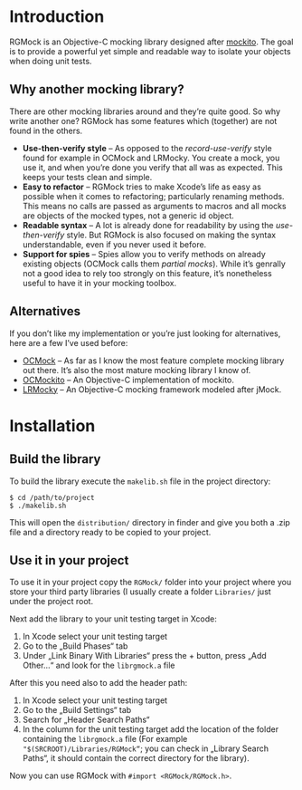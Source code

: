 # Introduction
RGMock is an Objective-C mocking library designed after [mockito](http://code.google.com/p/mockito/). The goal is to provide a powerful yet simple and readable way to isolate your objects when doing unit tests.

## Why another mocking library?
There are other mocking libraries around and they’re quite good. So why write another one? RGMock has some features which (together) are not found in the others.

* **Use-then-verify style** – As opposed to the *record-use-verify* style found for example in OCMock and LRMocky. You create a mock, you use it, and when you’re done you verify that all was as expected. This keeps your tests clean and simple.
*  **Easy to refactor** – RGMock tries to make Xcode’s life as easy as possible when it comes to refactoring; particularly renaming methods. This means no calls are passed as arguments to macros and all mocks are objects of the mocked types, not a generic id object.
* **Readable syntax** – A lot is already done for readability by using the *use-then-verify* style. But RGMock is also focused on making the syntax understandable, even if you never used it before.
* **Support for spies** – Spies allow you to verify methods on already existing objects (OCMock calls them *partial mocks*). While it’s genrally not a good idea to rely too strongly on this feature, it’s nonetheless useful to have it in your mocking toolbox.

## Alternatives
If you don’t like my implementation or you’re just looking for alternatives, here are a few I’ve used before:

* [OCMock](https://github.com/erikdoe/ocmock) – As far as I know the most feature complete mocking library out there. It’s also the most mature mocking library I know of.
* [OCMockito](https://https://github.com/jonreid/OCMockito/) – An Objective-C implementation of mockito. 
* [LRMocky](https://https://github.com/lukeredpath/LRMocky) – An Objective-C mocking framework modeled after jMock.

# Installation

## Build the library
To build the library execute the `makelib.sh` file in the project directory:

	$ cd /path/to/project
	$ ./makelib.sh
This will open the `distribution/` directory in finder and give you both a .zip file and a directory ready to be copied to your project.

## Use it in your project
To use it in your project copy the `RGMock/` folder into your project where you store your third party libraries (I usually create a folder `Libraries/` just under the project root.

Next add the library to your unit testing target in Xcode:

1. In Xcode select your unit testing target
2. Go to the „Build Phases“ tab
3. Under „Link Binary With Libraries“ press the + button, press „Add Other...“ and look for the `librgmock.a` file

After this you need also to add the header path:

1. In Xcode select your unit testing target
2. Go to the „Build Settings“ tab
3. Search for „Header Search Paths“
4. In the column for the unit testing target add the location of the folder containing the `librgmock.a` file (For example `"$(SRCROOT)/Libraries/RGMock“`; you can check in „Library Search Paths“, it should contain the correct directory for the library).

Now you can use RGMock with `#import <RGMock/RGMock.h>`.
